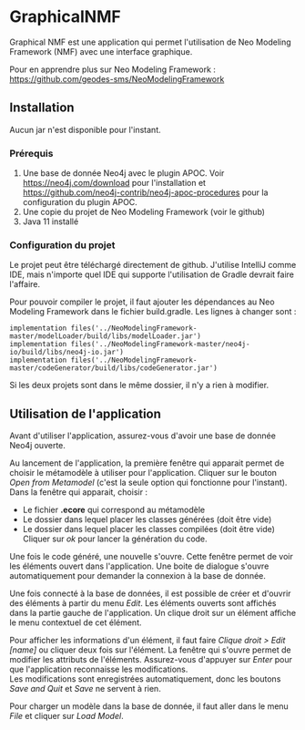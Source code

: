 # GraphicalNMF
Graphical NMF est une application qui permet l'utilisation de Neo Modeling Framework (NMF) 
avec une interface graphique.

Pour en apprendre plus sur Neo Modeling Framework : https://github.com/geodes-sms/NeoModelingFramework

## Installation
Aucun jar n'est disponible pour l'instant.

### Prérequis
1. Une base de donnée Neo4j avec le plugin APOC. Voir https://neo4j.com/download pour l'installation
et https://github.com/neo4j-contrib/neo4j-apoc-procedures pour la configuration du plugin APOC.
2. Une copie du projet de Neo Modeling Framework (voir le github)
3. Java 11 installé

### Configuration du projet
Le projet peut être téléchargé directement de github. J'utilise IntelliJ comme IDE, mais
n'importe quel IDE qui supporte l'utilisation de Gradle devrait faire l'affaire.

Pour pouvoir compiler le projet, il faut ajouter les dépendances au Neo Modeling Framework dans
le fichier build.gradle.
Les lignes à changer sont :
```
implementation files('../NeoModelingFramework-master/modelLoader/build/libs/modelLoader.jar')
implementation files('../NeoModelingFramework-master/neo4j-io/build/libs/neo4j-io.jar')
implementation files('../NeoModelingFramework-master/codeGenerator/build/libs/codeGenerator.jar')
```
Si les deux projets sont dans le même dossier, il n'y a rien à modifier.

## Utilisation de l'application
Avant d'utiliser l'application, assurez-vous d'avoir une base de donnée Neo4j ouverte.

Au lancement de l'application, la première fenêtre qui apparait permet de choisir le
métamodèle à utiliser pour l'application.
Cliquer sur le bouton *Open from Metamodel* (c'est la seule option qui fonctionne pour
l'instant). <br>
Dans la fenêtre qui apparait, choisir :
- Le fichier **.ecore** qui correspond au métamodèle
- Le dossier dans lequel placer les classes générées (doit être vide)
- Le dossier dans lequel placer les classes compilées (doit être vide)
Cliquer sur *ok* pour lancer la génération du code.

Une fois le code généré, une nouvelle s'ouvre. Cette fenêtre permet de voir les éléments
ouvert dans l'application. Une boite de dialogue s'ouvre automatiquement pour demander
la connexion à la base de donnée.

Une fois connecté à la base de données, il est possible de créer et d'ouvrir des éléments
à partir du menu *Edit*. Les éléments ouverts sont affichés dans la partie gauche de l'application.
Un clique droit sur un élément affiche le menu contextuel de cet élément.

Pour afficher les informations d'un élément, il faut faire *Clique droit > Edit [name]* ou
cliquer deux fois sur l'élément. La fenêtre qui s'ouvre permet de modifier les attributs de
l'éléments. Assurez-vous d'appuyer sur *Enter* pour que l'application reconnaisse les 
modifications. <br>
Les modifications sont enregistrées automatiquement, donc les boutons *Save and Quit* et *Save*
ne servent à rien.

Pour charger un modèle dans la base de donnée, il faut aller dans le menu *File* et cliquer sur
*Load Model*.

